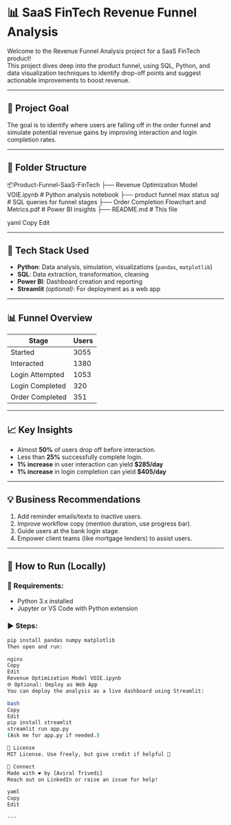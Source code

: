 # 📊 SaaS FinTech Revenue Funnel Analysis

Welcome to the Revenue Funnel Analysis project for a SaaS FinTech product!  
This project dives deep into the product funnel, using SQL, Python, and data visualization techniques to identify drop-off points and suggest actionable improvements to boost revenue.

---

## 🚀 Project Goal

The goal is to identify where users are falling off in the order funnel and simulate potential revenue gains by improving interaction and login completion rates.

---

## 📁 Folder Structure

📦Product-Funnel-SaaS-FinTech
├── Revenue Optimization Model VOIE.ipynb # Python analysis notebook
├── product funnel max status sql # SQL queries for funnel stages
├── Order Completion Flowchart and Metrics.pdf # Power BI insights
├── README.md # This file

yaml
Copy
Edit

---

## 🧪 Tech Stack Used

- **Python**: Data analysis, simulation, visualizations (`pandas`, `matplotlib`)
- **SQL**: Data extraction, transformation, cleaning
- **Power BI**: Dashboard creation and reporting
- **Streamlit** *(optional)*: For deployment as a web app

---

## 📊 Funnel Overview

| Stage               | Users |
|---------------------|--------|
| Started             | 3055   |
| Interacted          | 1380   |
| Login Attempted     | 1053   |
| Login Completed     | 320    |
| Order Completed     | 351    |

---

## 📈 Key Insights

- Almost **50%** of users drop off before interaction.
- Less than **25%** successfully complete login.
- **1% increase** in user interaction can yield **$285/day**
- **1% increase** in login completion can yield **$405/day**

---

## 💡 Business Recommendations

1. Add reminder emails/texts to inactive users.
2. Improve workflow copy (mention duration, use progress bar).
3. Guide users at the bank login stage.
4. Empower client teams (like mortgage lenders) to assist users.

---

## 🧠 How to Run (Locally)

### 📌 Requirements:
- Python 3.x installed
- Jupyter or VS Code with Python extension

### ▶️ Steps:
```bash
pip install pandas numpy matplotlib
Then open and run:

nginx
Copy
Edit
Revenue Optimization Model VOIE.ipynb
🌐 Optional: Deploy as Web App
You can deploy the analysis as a live dashboard using Streamlit:

bash
Copy
Edit
pip install streamlit
streamlit run app.py
(Ask me for app.py if needed.)

🧾 License
MIT License. Use freely, but give credit if helpful 🙂

🤝 Connect
Made with ❤️ by [Aviral Trivedi]
Reach out on LinkedIn or raise an issue for help!

yaml
Copy
Edit

---
